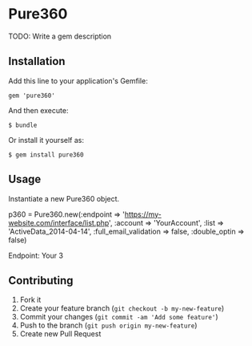 # Pure360

TODO: Write a gem description

## Installation

Add this line to your application's Gemfile:

    gem 'pure360'

And then execute:

    $ bundle

Or install it yourself as:

    $ gem install pure360

## Usage

Instantiate a new Pure360 object.

p360 = Pure360.new(:endpoint => 'https://my-website.com/interface/list.php',
  :account => 'YourAccount',
  :list => 'ActiveData_2014-04-14',
  :full_email_validation => false,
  :double_optin => false)

  Endpoint: Your 3

## Contributing

1. Fork it
2. Create your feature branch (`git checkout -b my-new-feature`)
3. Commit your changes (`git commit -am 'Add some feature'`)
4. Push to the branch (`git push origin my-new-feature`)
5. Create new Pull Request
